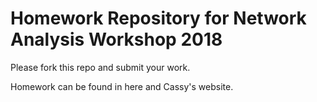 # Homework Repository for Network Analysis Workshop 2018

Please fork this repo and submit your work. 

Homework can be found in here and Cassy's website.
